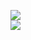 [![](https://img.shields.io/badge/Made%20With-Github%20Spray-lightgrey.svg?style=for-the-badge&logo=github)](https://github.com/Annihil/github-spray#4516)  
[![](https://i.imgur.com/2DrTn0Z.gif)](https://github.com/Annihil/github-spray)